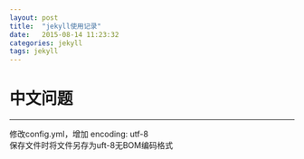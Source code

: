 ```yaml
---
layout: post
title:  "jekyll使用记录"
date:   2015-08-14 11:23:32
categories: jekyll
tags: jekyll
---
```


# **中文问题**  
***  
修改config.yml，增加 encoding: utf-8  
保存文件时将文件另存为uft-8无BOM编码格式  


